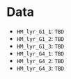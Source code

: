 # Data

 - `HM_lyr_G1_1`: `TBD`
 - `HM_lyr_G1_2`: `TBD`
 - `HM_lyr_G1_3`: `TBD`
 - `HM_lyr_G4_1`: `TBD`
 - `HM_lyr_G4_2`: `TBD`
 - `HM_lyr_G4_3`: `TBD`
